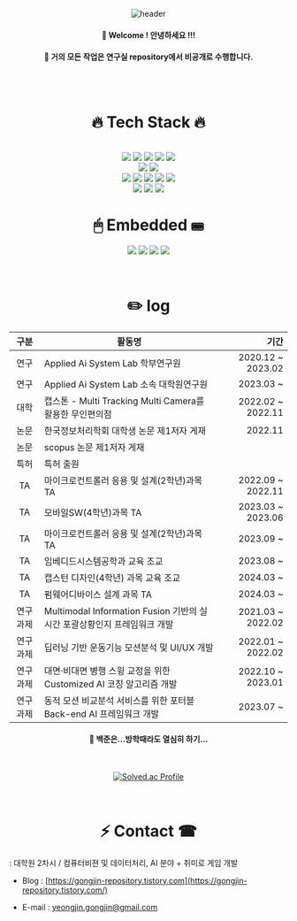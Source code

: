 <div align="center"> 

![header](https://capsule-render.vercel.app/api?type=cylinder&color=000000&height=150&section=header&text=yeongjinHwang&fontColor=ffffff&fontSize=70&animation=fadeIn&fontAlignY=55&desc=%20&descAlignY=62&descAlign=62)
  
####  :wave: Welcome ! 안녕하세요 !!!
####  :wave: 거의 모든 작업은 연구실 repository에서 비공개로 수행합니다.
  
 <br/>
 <br/>
  
# 🔥 Tech Stack 🔥
  
 <br/>
 
<img src="https://img.shields.io/badge/python-3776AB?style=for-the-badge&logo=python&logoColor=white">   
<img src="https://img.shields.io/badge/JavaScript-F7DF1E?style=for-the-badge&logo=JavaScript&logoColor=white">
<img src="https://img.shields.io/badge/typescript-3178C6?style=for-the-badge&logo=typescript&logoColor=white">
<img src="https://img.shields.io/badge/C-A8B9CC?style=for-the-badge&logo=C&logoColor=white">
<img src="https://img.shields.io/badge/typescript-3178C6?style=for-the-badge&logo=typescript&logoColor=white">

 <br/>

<img src="https://img.shields.io/badge/flask-000000?style=for-the-badge&logo=flask&logoColor=white"> 
<img src="https://img.shields.io/badge/nodedotjs-339933?style=for-the-badge&logo=nodedotjs&logoColor=white">

 <br/>
 
<img src="https://img.shields.io/badge/postgresql-4169E1?style=for-the-badge&logo=postgresql&logoColor=white"> 
<img src="https://img.shields.io/badge/phpmyadmin-6C78AF?style=for-the-badge&logo=phpmyadmin&logoColor=white"> 
<img src="https://img.shields.io/badge/typeform-262627?style=for-the-badge&logo=typeform&logoColor=white">
<img src="https://img.shields.io/badge/awslambda-FF9900?style=for-the-badge&logo=awslambda&logoColor=white">
<img src="https://img.shields.io/badge/aws-232F3E?style=for-the-badge&logo=Amazon aws&logoColor=white">


 <br/>
 
<img src="https://img.shields.io/badge/github-181717?style=for-the-badge&logo=github&logoColor=white">
<img src="https://img.shields.io/badge/sourcetree-0052CC?style=for-the-badge&logo=sourcetree&logoColor=white">
<img src="https://img.shields.io/badge/VSCode-007ACC?style=for-the-badge&logo=VisualStudioCode&logoColor=white">
 
 <br/>
   
# 🖱 Embedded ⌨
<img src="https://img.shields.io/badge/Arduino-black?style={flat}&logo=arduino&logoColor=sky"/> <img src="https://img.shields.io/badge/micro:bit-black?style={flat}&logo=micro:bit&logoColor=00ED00"/>  <img src="https://img.shields.io/badge/Raspberry Pi-red?style={flat}&logo=raspberrypi&logoColor=black"/>  <img src="https://img.shields.io/badge/ESP32-black?style={flat}&logo=Espressif&logoColor=red"/>

 <br/>
 
# :pencil2:  log
| **구분** | **활동명** | **기간** |
|:---:|---|---:|
| 연구 | Applied Ai System Lab 학부연구원 | 2020.12 ~ 2023.02 |
| 연구 | Applied Ai System Lab 소속 대학원연구원 | 2023.03 ~ |
| 대학 | 캡스톤 - Multi Tracking Multi Camera를 활용한 무인편의점 | 2022.02 ~ 2022.11 |
| 논문 | 한국정보처리학회 대학생 논문 제1저자 게재 | 2022.11 |
| 논문 | scopus 논문 제1저자 게재 |  |
| 특허 | 특허 출원 |  |
| TA | 마이크로컨트롤러 응용 및 설계(2학년)과목 TA | 2022.09 ~ 2022.11 |
| TA | 모바일SW(4학년)과목 TA | 2023.03 ~ 2023.06 |
| TA | 마이크로컨트롤러 응용 및 설계(2학년)과목 TA | 2023.09 ~ |
| TA | 임베디드시스템공학과 교육 조교 | 2023.08 ~ |
| TA | 캡스턴 디자인(4학년) 과목 교육 조교 | 2024.03 ~ |
| TA | 펌웨어디바이스 설계 과목 TA | 2024.03 ~ |
| 연구과제 | Multimodal Information Fusion 기반의 실시간 포괄상황인지 프레임워크 개발 | 2021.03 ~ 2022.02 |
| 연구과제 | 딥러닝 기반 운동기능 모션분석 및 UI/UX 개발 | 2022.01 ~ 2022.02 |
| 연구과제 | 대면·비대면 병행 스윙 교정을 위한 Customized AI 코칭 알고리즘 개발 | 2022.10 ~ 2023.01 |
| 연구과제 | 동적 모션 비교분석 서비스를 위한 포터블 Back-end AI 프레임워크 개발 | 2023.07 ~ |

####  :wave: 백준은...방학때라도 열심히 하기...
  <br/>
  
[![Solved.ac Profile](http://mazassumnida.wtf/api/v2/generate_badge?boj=0jinhwang)](https://solved.ac/0jinhwang/)

  <br/>

  
  # ⚡ Contact ☎

<div align="left">
  
   
: 대학원 2차시 / 컴퓨터비젼 및 데이터처리, AI 분야 + 취미로 게임 개발

- Blog : [https://gongjin-repository.tistory.com](https://gongjin-repository.tistory.com/)

- E-mail : yeongjin.gongjin@gmail.com

